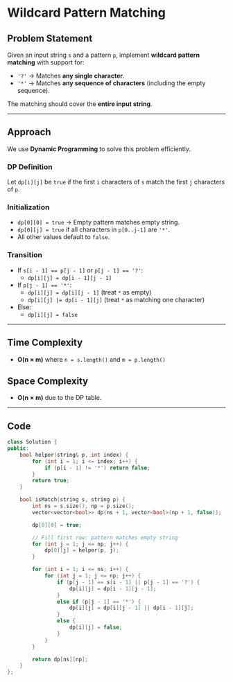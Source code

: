 # Wildcard Pattern Matching

## Problem Statement

Given an input string `s` and a pattern `p`, implement **wildcard pattern matching** with support for:

- `'?'` → Matches **any single character**.
- `'*'` → Matches **any sequence of characters** (including the empty sequence).

The matching should cover the **entire input string**.

---

## Approach

We use **Dynamic Programming** to solve this problem efficiently.

### DP Definition

Let `dp[i][j]` be `true` if the first `i` characters of `s` match the first `j` characters of `p`.

### Initialization

- `dp[0][0] = true` → Empty pattern matches empty string.
- `dp[0][j] = true` if all characters in `p[0..j-1]` are `'*'`.
- All other values default to `false`.

### Transition

- If `s[i - 1] == p[j - 1]` or `p[j - 1] == '?'`:
  - `dp[i][j] = dp[i - 1][j - 1]`
- If `p[j - 1] == '*'`:
  - `dp[i][j] = dp[i][j - 1]` (treat `*` as empty)
  - `dp[i][j] |= dp[i - 1][j]` (treat `*` as matching one character)
- Else:
  - `dp[i][j] = false`

---

## Time Complexity

- **O(n × m)** where `n = s.length()` and `m = p.length()`

## Space Complexity

- **O(n × m)** due to the DP table.

---

## Code

```cpp
class Solution {
public:
    bool helper(string& p, int index) {
        for (int i = 1; i <= index; i++) {
            if (p[i - 1] != '*') return false;
        }
        return true;
    }

    bool isMatch(string s, string p) {
        int ns = s.size(), np = p.size();
        vector<vector<bool>> dp(ns + 1, vector<bool>(np + 1, false));

        dp[0][0] = true;

        // Fill first row: pattern matches empty string
        for (int j = 1; j <= np; j++) {
            dp[0][j] = helper(p, j);
        }

        for (int i = 1; i <= ns; i++) {
            for (int j = 1; j <= np; j++) {
                if (p[j - 1] == s[i - 1] || p[j - 1] == '?') {
                    dp[i][j] = dp[i - 1][j - 1];
                }
                else if (p[j - 1] == '*') {
                    dp[i][j] = dp[i][j - 1] || dp[i - 1][j];
                }
                else {
                    dp[i][j] = false;
                }
            }
        }

        return dp[ns][np];
    }
};
